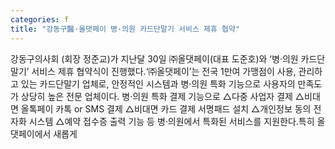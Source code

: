 ```yaml
---
categories: f
title: "강동구醫·올댓페이 병·의원 카드단말기 서비스 제휴 협약"
---
```

강동구의사회 (회장 정준교)가 지난달 30일 ㈜올댓페이(대표 도준호)와 ‘병·의원 카드단말기’ 서비스 제휴 협약식이 진행했다.‘㈜올댓페이’는 전국 1만여 가맹점이 사용, 관리하고 있는 카드단말기 업체로, 안정적인 시스템과 병·의원 특화 기능으로 사용자의 만족도가 상당히 높은 전문 업체이다. 병·의원 특화 결제 기능으로 △다중 사업자 결제 △비대면 올톡페이 카톡 or SMS 결제 △비대면 카드 결제 서명패드 설치 △개인정보 동의 전자화 시스템 △예약 접수증 출력 기능 등 병·의원에서 특화된 서비스를 지원한다.특히 올댓페이에서 새롭게